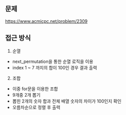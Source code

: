 ## 문제 
https://www.acmicpc.net/problem/2309

## 접근 방식
1. 순열 
 - next_permutation을 통한 순열 로직을 이용
 - index 1 ~ 7 까지의 합이 100인 경우 결과 출력
2. 조합
 - 이중 for문을 이용한 조합
 - 9개중 2개 뽑기 
 - 뽑힌 2개의 숫자 합과 전체 배열 숫자의 차이가 100인지 확인
 - 오름차순으로 정렬 후 출력 